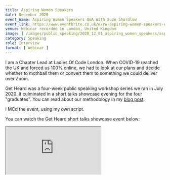 ```yaml
---
title: Aspiring Women Speakers
date: December 2020
event_name: Aspiring Women Speakers Q&A With Suze Shardlow
event_link: https://www.eventbrite.co.uk/e/rw-aspiring-women-speakers-qa-with-suze-shardlow-registration-130241236043
venue: Webinar recorded in London, United Kingdom
image: [ /images/public_speaking/2020_12_01_aspiring_women_speakers/aspiring_women_speakers.jpg ]
category: Speaking
role: Interview
format: [ Webinar ]
---
```


I am a Chapter Lead at Ladies Of Code London.  When COVID-19 reached the UK and forced us 100% online, we had to look at our plans and decide whether to mothball them or convert them to something we could deliver over Zoom.

Get Heard was a four-week public speaking workshop series we ran in July 2020.  It culminated in a short talks showcase evening for the four "graduates".  You can read about our methodology in my [blog post](/blog/2020/how-to-create-a-tech-talk-in-four-weeks).

I MCd the event, using my own script.

You can watch the Get Heard short talks showcase event below:

<div class="embed-responsive embed-responsive-16by9">
  <iframe class="embed-responsive-item" src="https://www.youtube.com/embed/rgeVhLwQMMw?start=109" allowfullscreen></iframe>
</div><br/>
